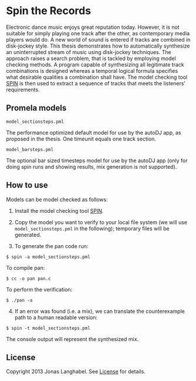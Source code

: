 # Spin the Records

Electronic dance music enjoys great reputation today. However, it is not suitable for simply playing one track after the other, as contemporary media players would do. A new world of sound is entered if tracks are combined in disk-jockey style. This thesis demonstrates how to automatically synthesize an uninterrupted stream of music using disk-jockey techniques. The approach raises a search problem, that is tackled by employing model checking methods. A program capable of synthesizing all legitimate track combinations is designed whereas a temporal logical formula specifies what desirable qualities a combination shall have. The model checking tool [SPIN](https://www.spinroot.com) is then used to extract a sequence of tracks that meets the listeners’ requirements.

## Promela models

`model_sectionsteps.pml`

The performance optimized default model for use by the autoDJ app, as proposed in the thesis. One timeunit equals one track section.

`model_barsteps.pml`

The optional bar sized timesteps model for use by the autoDJ app (only for doing spin runs and showing results, mix generation is not supported).

## How to use

Models can be model checked as follows:

1. Install the model checking tool [SPIN](https://www.spinroot.com).

2. Copy the model you want to verify to your local file system (we will use `model_sectionsteps.pml` in the following); temporary files will be generated.

3. To generate the pan code run:

  `$ spin -a model_sectionsteps.pml`
  
  To compile pan:

  `$ cc -o pan pan.c`
  
  To perform the verification:

  `$ ./pan -a`
  
4. If an error was found (i.e. a mix), we can translate the counterexample path to a human readable version:

  `$ spin -t model_sectionsteps.pml`
  
The console output will represent the synthesized mix.

## License

Copyright 2013 Jonas Langhabel. See [License](https://github.com/langhabel/spin-the-records/blob/master/LICENSE) for details.
